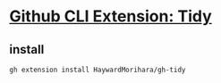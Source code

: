 # [Github CLI Extension: Tidy](https://github.com/HaywardMorihara/gh-tidy)

## install

```sh
gh extension install HaywardMorihara/gh-tidy
```
